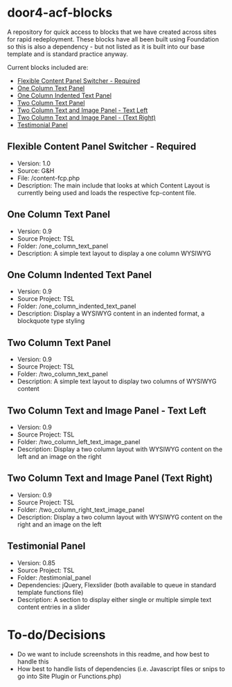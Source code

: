 door4-acf-blocks
================

A repository for quick access to blocks that we have created across sites for rapid redeployment. These blocks have all been built using Foundation so this is also a dependency - but not listed as it is built into our base template and is standard practice anyway.

Current blocks included are:
*	[Flexible Content Panel Switcher - Required](#flexible-content-panel-switcher---required)
*	[One Column Text Panel](#one-column-text-panel)
*	[One Column Indented Text Panel](#one-column-indented-text-panel)
*	[Two Column Text Panel](#two-column-text-panel)
*	[Two Column Text and Image Panel - Text Left](#two-column-text-and-image-panel---text-left)
*	[Two Column Text and Image Panel - (Text Right)](#two-column-text-and-image-panel-text-right)
*	[Testimonial Panel](#testimonial-panel)


Flexible Content Panel Switcher - Required
------------------------------------------

*	Version: 1.0
*	Source: G&H
*	File: /content-fcp.php
*	Description: The main include that looks at which Content Layout is currently being used and loads the respective fcp-content file.

One Column Text Panel
---------------------

*	Version: 0.9
*	Source Project: TSL
*	Folder:	/one_column_text_panel
*	Description: A simple text layout to display a one column WYSIWYG

One Column Indented Text Panel
------------------------------

*	Version: 0.9
*	Source Project: TSL
*	Folder:	/one_column_indented_text_panel
*	Description: Display a WYSIWYG content in an indented format, a blockquote type styling

Two Column Text Panel
---------------------

*	Version: 0.9
*	Source Project: TSL
*	Folder:	/two_column_text_panel
*	Description: A simple text layout to display two columns of WYSIWYG content

Two Column Text and Image Panel - Text Left
-------------------------------------------

*	Version: 0.9
*	Source Project: TSL
*	Folder:	/two_column_left_text_image_panel
*	Description: Display a two column layout with WYSIWYG content on the left and an image on the right

Two Column Text and Image Panel (Text Right)
--------------------------------------------

*	Version: 0.9
*	Source Project: TSL
*	Folder:	/two_column_right_text_image_panel
*	Description: Display a two column layout with WYSIWYG content on the right and an image on the left

Testimonial Panel
-----------------

*	Version: 0.85
*	Source Project: TSL
*	Folder:	/testimonial_panel
*	Dependencies: jQuery, Flexslider (both available to queue in standard template functions file)
*	Description: A section to display either single or multiple simple text content entries in a slider



To-do/Decisions
===============

*	Do we want to include screenshots in this readme, and how best to handle this
*	How best to handle lists of dependencies (i.e. Javascript files or snips to go into Site Plugin or Functions.php)